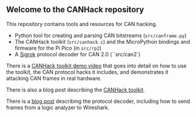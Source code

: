 ## Welcome to the CANHack repository

This repository contains tools and resources for CAN hacking.

- Python tool for creating and parsing CAN bitstreams (``src/canframe.py``)
- The CANHack toolkit (``src/canhack.c``) and the MicroPython bindings and firmware for the Pi Pico (in ``src/rp2``)
- A [Sigrok](https://sigrok.org) protocol decoder for CAN 2.0 (``src/can2`)

There is a [CANHack toolkit demo video](https://youtu.be/dATyoWOlEJU) 
that goes into detail on how to use the toolkit, the CAN protocol hacks it
includes, and demonstrates it attacking CAN frames in real hardware.

There is also a blog post describing the [CANHack toolkit](https://kentindell.github.io/2020/01/20/canhack-toolkit/).

There is a [blog post](https://kentindell.github.io/2021/01/02/can2-wireshark/b) describing the protocol decoder, including how to send frames from a logic analyzer to Wireshark.
